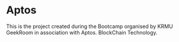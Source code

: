 # Aptos
This is the project created during the Bootcamp organised by KRMU GeekRoom in association with Aptos. BlockChain Technology.
